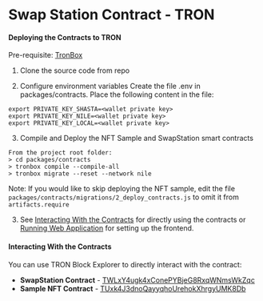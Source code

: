 # Swap Station Contract - TRON

#### Deploying the Contracts to TRON

Pre-requisite: [TronBox](https://github.com/tronprotocol/tronbox)
1. Clone the source code from repo

2. Configure environment variables
Create the file .env in packages/contracts. Place the following content in the file:
```
export PRIVATE_KEY_SHASTA=<wallet private key>
export PRIVATE_KEY_NILE=<wallet private key>
export PRIVATE_KEY_LOCAL=<wallet private key>
```

3. Compile and Deploy the NFT Sample and SwapStation smart contracts

```
From the project root folder:
> cd packages/contracts
> tronbox compile --compile-all
> tronbox migrate --reset --network nile
```

Note: If you would like to skip deploying the NFT sample, edit the file `packages/contracts/migrations/2_deploy_contracts.js` to omit it from `artifacts.require`

3. See [Interacting With the Contracts](#interacting-with-the-contracts) for directly using the contracts or [Running Web Application](#running-web-application) for setting up the frontend.

#### Interacting With the Contracts

You can use TRON Block Explorer to directly interact with the contract:
- **SwapStation Contract** - [TWLxY4ugk4xConePYBjeG8RxqWNmsWkZqc](https://nile.tronscan.org/?_ga=2.227027742.2064602395.1658309195-1802108451.1657443118#/contract/TWLxY4ugk4xConePYBjeG8RxqWNmsWkZqc)
- **Sample NFT Contract** - [TUxk4J3dnoQayyqhoUrehokXhrgyUMK8Db](https://nile.tronscan.org/?_ga=2.227027742.2064602395.1658309195-1802108451.1657443118#/contract/TUxk4J3dnoQayyqhoUrehokXhrgyUMK8Db)

